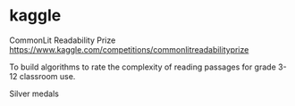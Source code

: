 # kaggle



CommonLit Readability Prize
https://www.kaggle.com/competitions/commonlitreadabilityprize



To build algorithms to rate the complexity of reading passages for grade 3-12 classroom use.

Silver medals

